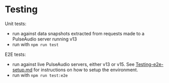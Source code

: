 # Testing

Unit tests:
- run against data snapshots extracted from requests made to a PulseAudio server running v13
- run with `npm run test`

E2E tests:
- run against live PulseAudio servers, either v13 or v15. See [Testing-e2e-setup.md](Testing-e2e-setup.md) for instructions on how to setup the environment.
- run with `npm run test:e2e`